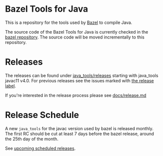 # Bazel Tools for Java

This is a repository for the tools used by [Bazel](https://bazel.build/) to compile Java.

The source code of the Bazel Tools for Java is currently checked in the [bazel
repository](https://github.com/bazelbuild/bazel). The source code will be moved 
incrementally to this repository.

# Releases

The releases can be found under [java_tools/releases](https://github.com/bazelbuild/java_tools/releases)
starting with java_tools javac11 v4.0.
For previous releases see the issues marked with
[the release label](https://github.com/bazelbuild/java_tools/issues/15).

If you're interested in the release process please see [docs/release.md](docs/release.md)

# Release Schedule

A new `java_tools` for the javac version used by bazel is released monthly.
The first RC should be cut at least 7 days before the bazel release, around the
25th day of the month.

See [upcoming scheduled releases](https://github.com/bazelbuild/java_tools/issues?q=is%3Aopen+is%3Aissue+label%3Arelease).
